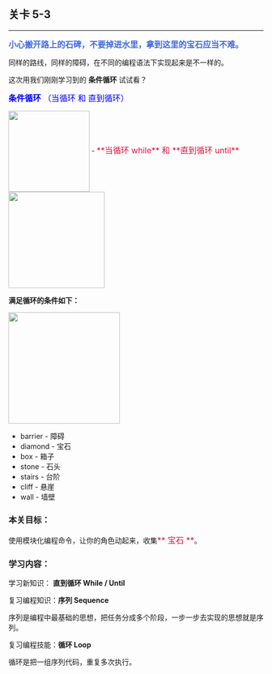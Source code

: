## 关卡 5-3

------
<font color=#4169E1 size=3>**小心搬开路上的石碑，不要掉进水里，拿到这里的宝石应当不难。**</font>

同样的路线，同样的障碍，在不同的编程语法下实现起来是不一样的。

这次用我们刚刚学习到的 **条件循环** 试试看？

<font color=#0000FF size=3>**条件循环** （当循环 和 直到循环）</font>

<img src="./scene/image/while_until.png" width = "160" alt="" align=center />
 - <font color=#DC143C size=3>**当循环 while** 和 **直到循环 until**</font>

<img src="./scene/image/while_until_list.png" width = "190" alt="" align=center />
 
**满足循环的条件如下：**

<img src="./scene/image/while_until_condition_list.png" width = "220" alt="" align=center />

 - barrier - 障碍
 - diamond - 宝石
 - box     - 箱子
 - stone   - 石头
 - stairs  - 台阶
 - cliff   - 悬崖
 - wall    - 墙壁

### 本关目标：
使用模块化编程命令，让你的角色动起来，收集<font color=#DC143C size=3>** 宝石 **</font>。

### 学习内容：
学习新知识： **直到循环 While / Until**

复习编程知识：**序列 Sequence**

序列是编程中最基础的思想，把任务分成多个阶段，一步一步去实现的思想就是序列。

复习编程技能：**循环 Loop**

循环是把一组序列代码，重复多次执行。
